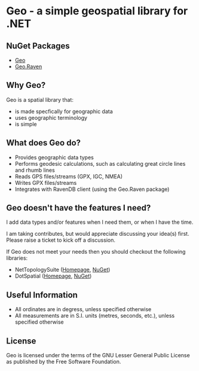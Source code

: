 Geo - a simple geospatial library for .NET
==========================================

NuGet Packages
--------------

* [Geo](https://nuget.org/packages/Geo)
* [Geo.Raven](https://nuget.org/packages/Geo.Raven)

Why Geo?
--------

Geo is a spatial library that:

* is made specfically for geographic data
* uses geographic terminology
* is simple

What does Geo do?
-----------------

* Provides geographic data types
* Performs geodesic calculations, such as calculating great circle lines and rhumb lines
* Reads GPS files/streams (GPX, IGC, NMEA)
* Writes GPX files/streams
* Integrates with RavenDB client (using the Geo.Raven package)

Geo doesn't have the features I need?
-------------------------------------

I add data types and/or features when I need them, or when I have the time.

I am taking contributes, but would appreciate discussing your idea(s) first. Please raise a ticket to kick off a discussion.

If Geo does not meet your needs then you should checkout the following libraries:

* NetTopologySuite ([Homepage](http://code.google.com/p/nettopologysuite/), [NuGet](http://nuget.org/profiles/nettopologysuite%20-%20team))
* DotSpatial ([Homepage](http://dotspatial.codeplex.com/), [NuGet](http://nuget.org/profiles/mudnug))

Useful Information
------------------

* All ordinates are in degress, unless specified otherwise
* All measurements are in S.I. units (metres, seconds, etc.), unless specified otherwise

License
-------

Geo is licensed under the terms of the GNU Lesser General Public License as published by the Free Software Foundation.